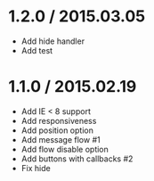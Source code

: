 # 1.2.0 / 2015.03.05

  * Add hide handler
  * Add test

# 1.1.0 / 2015.02.19

  * Add IE < 8 support
  * Add responsiveness
  * Add position option
  * Add message flow #1
  * Add flow disable option
  * Add buttons with callbacks #2
  * Fix hide
